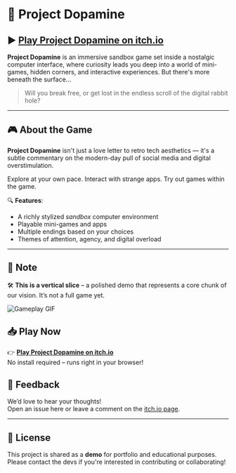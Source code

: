 # 🧠 Project Dopamine

## ▶️ [Play Project Dopamine on itch.io](https://alisaneei.itch.io/project-dopamine)

**Project Dopamine** is an immersive sandbox game set inside a nostalgic computer interface, where curiosity leads you deep into a world of mini-games, hidden corners, and interactive experiences. But there's more beneath the surface...

> Will you break free, or get lost in the endless scroll of the digital rabbit hole?

---

## 🎮 About the Game

**Project Dopamine** isn't just a love letter to retro tech aesthetics — it's a subtle commentary on the modern-day pull of social media and digital overstimulation. 

Explore at your own pace. Interact with strange apps. Try out games within the game.

🔍 **Features**:
- A richly stylized *sandbox* computer environment
- Playable mini-games and apps
- Multiple endings based on your choices
- Themes of attention, agency, and digital overload

---

## 🚨 Note

🛠️ **This is a vertical slice** – a polished demo that represents a core chunk of our vision. It’s not a full game yet.


![Gameplay GIF](readme-src/gameplaydopa1.GIF)


## 📥 Play Now

👉 **[Play Project Dopamine on itch.io](https://alisaneei.itch.io/project-dopamine)**  
No install required – runs right in your browser!


## 💬 Feedback

We’d love to hear your thoughts!  
Open an issue here or leave a comment on the [itch.io page](https://alisaneei.itch.io/project-dopamine).

---

## 📄 License

This project is shared as a **demo** for portfolio and educational purposes.  
Please contact the devs if you're interested in contributing or collaborating!

